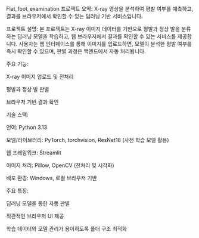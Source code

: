 Flat_foot_examination
프로젝트 요약:
X-ray 영상을 분석하여 평발 여부를 예측하고, 결과를 브라우저에서 확인할 수 있는 딥러닝 기반 서비스입니다.

프로젝트 설명:
본 프로젝트는 X-ray 이미지 데이터를 기반으로 평발과 정상 발을 분류하는 딥러닝 모델을 학습하고, 웹 브라우저에서 결과를 확인할 수 있는 서비스를 제공합니다.
사용자는 웹 인터페이스를 통해 이미지를 업로드하면, 모델이 분석한 평발 여부를 즉시 확인할 수 있으며, 판별 과정은 백엔드에서 자동 처리됩니다.

주요 기능:

X-ray 이미지 업로드 및 전처리

평발과 정상 발 판별

브라우저 기반 결과 확인

기술 스택:

언어: Python 3.13

모델/라이브러리: PyTorch, torchvision, ResNet18 (사전 학습 모델 활용)

웹 프레임워크: Streamlit

이미지 처리: Pillow, OpenCV (전처리 및 시각화)

배포 환경: Windows, 로컬 브라우저 기반

주요 특징:

딥러닝 모델을 통한 자동 판별

직관적인 브라우저 UI 제공

학습 데이터와 모델 관리가 용이하도록 폴더 구조 최적화
